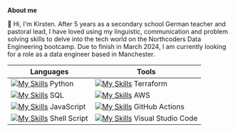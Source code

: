 **About me**

👋 Hi, I'm Kirsten.
After 5 years as a secondary school German teacher and pastoral lead, I have loved using my linguistic, communication and problem solving skills to delve into the tech world on the Northcoders Data Engineering bootcamp. Due to finish in March 2024, I am currently looking for a role as a data engineer based in Manchester.

| Languages | Tools |
| -------- | ------- |
| [![My Skills](https://skillicons.dev/icons?i=py)](https://skillicons.dev) Python  |  [![My Skills](https://skillicons.dev/icons?i=terraform)](https://skillicons.dev) Terraform |
| [![My Skills](https://skillicons.dev/icons?i=postgres)](https://skillicons.dev) SQL |  [![My Skills](https://skillicons.dev/icons?i=aws)](https://skillicons.dev) AWS  |
| [![My Skills](https://skillicons.dev/icons?i=js)](https://skillicons.dev) JavaScript  |  [![My Skills](https://skillicons.dev/icons?i=githubactions)](https://skillicons.dev) GitHub Actions  |
| [![My Skills](https://skillicons.dev/icons?i=bash)](https://skillicons.dev) Shell Script |  [![My Skills](https://skillicons.dev/icons?i=vscode)](https://skillicons.dev) Visual Studio Code  |



